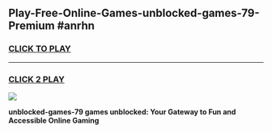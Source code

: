 
## Play-Free-Online-Games-unblocked-games-79-Premium #anrhn
<h3>
<a href="https://premium.freeplayer.one?title=unblocked-games-79&ref=8M">CLICK TO PLAY</a></h3>
<hr>

<h3>
<a href="https://premium.freeplayer.one?title=unblocked-games-79&ref=8M">CLICK 2 PLAY</a>
  
</h3>

<a href="https://premium.freeplayer.one?title=unblocked-games-79&ref=8M"><img src="https://clearcache.store/games.png"></a>


**unblocked-games-79 games unblocked: Your Gateway to Fun and Accessible Online Gaming**
